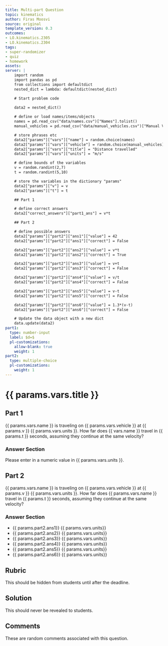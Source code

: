 ```yaml
---
title: Multi-part Question
topic: kinematics
author: Firas Moosvi
source: original
template_version: 0.3
outcomes:
- LO.kinematics.2305
- LO.kinematics.2304
tags:
- super-randomizer
- quiz
- homework
assets:
server: |
    import random
    import pandas as pd
    from collections import defaultdict
    nested_dict = lambda: defaultdict(nested_dict)

    # Start problem code

    data2 = nested_dict()
    
    # define or load names/items/objects
    names = pd.read_csv("data/names.csv")["Names"].tolist()
    manual_vehicles = pd.read_csv("data/manual_vehicles.csv")["Manual Vehicles"].tolist()

    # store phrases etc
    data2["params"]["vars"]["name"] = random.choice(names)
    data2["params"]["vars"]["vehicle"] = random.choice(manual_vehicles)
    data2["params"]["vars"]["title"] = "Distance travelled"
    data2["params"]["vars"]["units"] = "m/s"

    # define bounds of the variables
    v = random.randint(2,7)
    t = random.randint(5,10)

    # store the variables in the dictionary "params"
    data2["params"]["v"] = v
    data2["params"]["t"] = t

    ## Part 1

    # define correct answers
    data2["correct_answers"]["part1_ans"] = v*t

    ## Part 2

    # define possible answers
    data2["params"]["part2"]["ans1"]["value"] = 42
    data2["params"]["part2"]["ans1"]["correct"] = False

    data2["params"]["part2"]["ans2"]["value"] = v*t
    data2["params"]["part2"]["ans2"]["correct"] = True

    data2["params"]["part2"]["ans3"]["value"] = v+t
    data2["params"]["part2"]["ans3"]["correct"] = False

    data2["params"]["part2"]["ans4"]["value"] = v/t
    data2["params"]["part2"]["ans4"]["correct"] = False

    data2["params"]["part2"]["ans5"]["value"] = v-t
    data2["params"]["part2"]["ans5"]["correct"] = False

    data2["params"]["part2"]["ans6"]["value"] = 1.3*(v-t)
    data2["params"]["part2"]["ans6"]["correct"] = False

    # Update the data object with a new dict
    data.update(data2)
part1:
  type: number-input
  label: $d=$
  pl-customizations:
    allow-blank: true
    weight: 1
part2:
  type: multiple-choice  
  pl-customizations:
    weight: 1
---
```

# {{ params.vars.title }}

## Part 1

{{ params.vars.name }} is traveling on {{ params.vars.vehicle }} at {{ params.v }} {{ params.vars.units }}.
How far does {{ vars.name }} travel in {{ params.t }} seconds, assuming they continue at the same velocity?

### Answer Section

Please enter in a numeric value in {{ params.vars.units }}.

## Part 2

{{ params.vars.name }} is traveling on {{ params.vars.vehicle }} at {{ params.v }} {{ params.vars.units }}.
How far does {{ params.vars.name }} travel in {{ params.t }} seconds, assuming they continue at the same velocity?

### Answer Section

- {{ params.part2.ans1}} {{ params.vars.units}} 
- {{ params.part2.ans2}} {{ params.vars.units}} 
- {{ params.part2.ans3}} {{ params.vars.units}} 
- {{ params.part2.ans4}} {{ params.vars.units}} 
- {{ params.part2.ans5}} {{ params.vars.units}} 
- {{ params.part2.ans6}} {{ params.vars.units}} 

## Rubric

This should be hidden from students until after the deadline.

## Solution

This should never be revealed to students.

## Comments

These are random comments associated with this question.